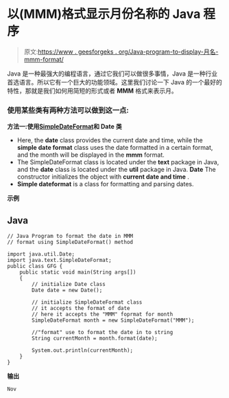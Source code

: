 # 以(MMM)格式显示月份名称的 Java 程序

> 原文:[https://www . geesforgeks . org/Java-program-to-display-月名-mmm-format/](https://www.geeksforgeeks.org/java-program-to-display-name-of-a-month-in-mmm-format/)

Java 是一种最强大的编程语言，通过它我们可以做很多事情，Java 是一种行业首选语言。所以它有一个巨大的功能领域。这里我们讨论一下 Java 的一个最好的特性，那就是我们如何用简短的形式或者 **MMM** 格式来表示月。

### 使用某些类有两种方法可以做到这一点:

**方法一:使用**[**SimpleDateFormat**](https://www.geeksforgeeks.org/java-simpledateformat-set-1/)**和 Date 类**

*   Here, the **date** class provides the current date and time, while the **simple date format** class uses the date formatted in a certain format, and the month will be displayed in the **mmm** format.
*   The SimpleDateFormat class is located under the **text** package in Java, and the **date** class is located under the **util** package in Java. **Date** The constructor initializes the object with **current date and time** .
*   **Simple dateformat** is a class for formatting and parsing dates.

**示例**

## Java

```
// Java Program to format the date in MMM
// format using SimpleDateFormat() method

import java.util.Date;
import java.text.SimpleDateFormat;
public class GFG {
    public static void main(String args[])
    {
        // initialize Date class
        Date date = new Date();

        // initialize SimpleDateFormat class
        // it accepts the format of date
        // here it accepts the "MMM" foprmat for month
        SimpleDateFormat month = new SimpleDateFormat("MMM");

        //"format" use to format the date in to string
        String currentMonth = month.format(date);

        System.out.println(currentMonth);
    }
}
```

**输出**

```
Nov
```